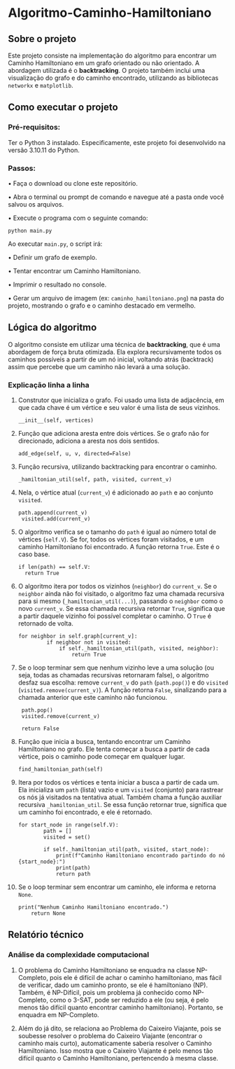 # Algoritmo-Caminho-Hamiltoniano
## Sobre o projeto
Este projeto consiste na implementação do algoritmo para encontrar um Caminho Hamiltoniano em um grafo orientado ou não orientado. A abordagem utilizada é o **backtracking**. O projeto também inclui uma visualização do grafo e do caminho encontrado, utilizando as bibliotecas `networkx` e `matplotlib`.

## Como executar o projeto

### Pré-requisitos:
Ter o Python 3 instalado. Especificamente, este projeto foi desenvolvido na versão 3.10.11 do Python.

### Passos:
• Faça o download ou clone este repositório.

• Abra o terminal ou prompt de comando e navegue até a pasta onde você salvou os arquivos.

• Execute o programa com o seguinte comando:

```python main.py```

Ao executar `main.py`, o script irá:

• Definir um grafo de exemplo.

• Tentar encontrar um Caminho Hamiltoniano.

• Imprimir o resultado no console.

• Gerar um arquivo de imagem (ex: `caminho_hamiltoniano.png`) na pasta do projeto, mostrando o grafo e o caminho destacado em vermelho.

## Lógica do algoritmo
O algoritmo consiste em utilizar uma técnica de **backtracking**, que é uma abordagem de força bruta otimizada. Ela explora recursivamente todos os caminhos possíveis a partir de um nó inicial, voltando atrás (backtrack) assim que percebe que um caminho não levará a uma solução.

### Explicação linha a linha

1. Construtor que inicializa o grafo. Foi usado uma lista de adjacência, em que cada chave é um vértice e seu valor é uma lista de seus vizinhos.
   ```
   __init__(self, vertices)
   ```

3. Função que adiciona aresta entre dois vértices. Se o grafo não for direcionado, adiciona a aresta nos dois sentidos.
   ```
   add_edge(self, u, v, directed=False)
   ```

4. Função recursiva, utilizando backtracking para encontrar o caminho.
   ```
   _hamiltonian_util(self, path, visited, current_v)
   ```

5. Nela, o vértice atual (`current_v`) é adicionado ao `path` e ao conjunto `visited`.
   ```
   path.append(current_v)
    visited.add(current_v)
   ```

6. O algoritmo verifica se o tamanho do `path` é igual ao número total de vértices (`self.V`). Se for, todos os vértices foram visitados, e um caminho Hamiltoniano foi encontrado. A função retorna `True`. Este é o caso base.
   ```
   if len(path) == self.V:
     return True
   ```

7. O algoritmo itera por todos os vizinhos (`neighbor`) do `current_v`. Se o `neighbor` ainda não foi visitado, o algoritmo faz uma chamada recursiva para si mesmo (`_hamiltonian_util(...)`), passando o `neighbor` como o novo `current_v`. Se essa chamada recursiva retornar `True`, significa que a partir daquele vizinho foi possível completar o caminho. O `True` é retornado de volta.
   ```
   for neighbor in self.graph[current_v]:
            if neighbor not in visited:
                if self._hamiltonian_util(path, visited, neighbor):
                    return True
   ```
   
8. Se o loop terminar sem que nenhum vizinho leve a uma solução (ou seja, todas as chamadas recursivas retornaram false), o algoritmo desfaz sua escolha: remove `current_v` do `path` (`path.pop()`) e do `visited` (`visited.remove(current_v)`). A função retorna `False`, sinalizando para a chamada anterior que este caminho não funcionou.
    ```
     path.pop()
     visited.remove(current_v)

     return False
    ```

9. Função que inicia a busca, tentando encontrar um Caminho Hamiltoniano no grafo. Ele tenta começar a busca a partir de cada vértice, pois o caminho pode começar em qualquer lugar.
    ```
    find_hamiltonian_path(self)
    ```

10. Itera por todos os vértices e tenta iniciar a busca a partir de cada um. Ela inicializa um `path` (lista) vazio e um `visited` (conjunto) para rastrear os nós já visitados na tentativa atual. Também chama a função auxiliar recursiva `_hamiltonian_util`. Se essa função retornar true, significa que um caminho foi encontrado, e ele é retornado.
    ```
    for start_node in range(self.V):
            path = []
            visited = set()
            
            if self._hamiltonian_util(path, visited, start_node):
                print(f"Caminho Hamiltoniano encontrado partindo do nó {start_node}:")
                print(path)
                return path
    ```

11. Se o loop terminar sem encontrar um caminho, ele informa e retorna `None`.
    ```
    print("Nenhum Caminho Hamiltoniano encontrado.")
        return None
    ```

## Relatório técnico
### Análise da complexidade computacional
1. O problema do Caminho Hamiltoniano se enquadra na classe NP-Completo, pois ele é difícil de achar o caminho hamiltoniano, mas fácil de verificar, dado um caminho pronto, se ele é hamiltoniano (NP). Também, é NP-Difícil, pois um problema já conhecido como NP-Completo, como o 3-SAT, pode ser reduzido a ele (ou seja, é pelo menos tão difícil quanto encontrar caminho hamiltoniano). Portanto, se enquadra em NP-Completo.

2. Além do já dito, se relaciona ao Problema do Caixeiro Viajante, pois se soubesse resolver o problema do Caixeiro Viajante (encontrar o caminho mais curto), automaticamente saberia resolver o Caminho Hamiltoniano. Isso mostra que o Caixeiro Viajante é pelo menos tão difícil quanto o Caminho Hamiltoniano, pertencendo à mesma classe.
